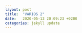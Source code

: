 ```yaml
---
layout: post
title:  "VARIOS 2"
date:   2020-05-13 20:09:23 +0200
categories: jekyll update
---
```

